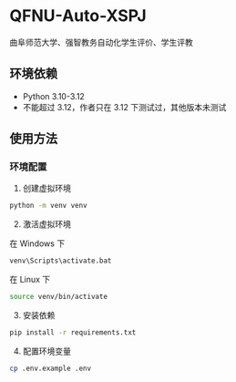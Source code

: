 # QFNU-Auto-XSPJ

曲阜师范大学、强智教务自动化学生评价、学生评教

## 环境依赖

- Python 3.10-3.12
- 不能超过 3.12，作者只在 3.12 下测试过，其他版本未测试

## 使用方法

### 环境配置

1. 创建虚拟环境

```bash
python -m venv venv
```

2. 激活虚拟环境

在 Windows 下

```cmd
venv\Scripts\activate.bat
```

在 Linux 下

```bash
source venv/bin/activate
```

3. 安装依赖

```bash
pip install -r requirements.txt
```

4. 配置环境变量

```bash
cp .env.example .env
```
